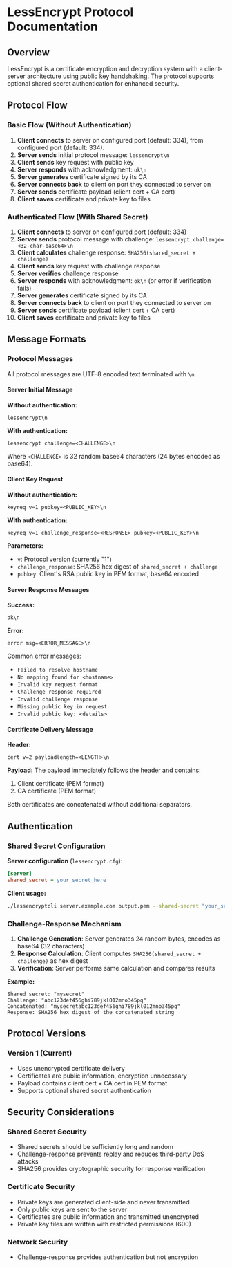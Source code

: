 # LessEncrypt Protocol Documentation

## Overview

LessEncrypt is a certificate encryption and decryption system with a client-server architecture using public key handshaking. The protocol supports optional shared secret authentication for enhanced security.

## Protocol Flow

### Basic Flow (Without Authentication)

1. **Client connects** to server on configured port (default: 334), from configured port (default: 334).
2. **Server sends** initial protocol message: `lessencrypt\n`
3. **Client sends** key request with public key
4. **Server responds** with acknowledgment: `ok\n`
5. **Server generates** certificate signed by its CA
6. **Server connects back** to client on port they connected to server on
7. **Server sends** certificate payload (client cert + CA cert)
8. **Client saves** certificate and private key to files

### Authenticated Flow (With Shared Secret)

1. **Client connects** to server on configured port (default: 334)
2. **Server sends** protocol message with challenge: `lessencrypt challenge=<32-char-base64>\n`
3. **Client calculates** challenge response: `SHA256(shared_secret + challenge)`
4. **Client sends** key request with challenge response
5. **Server verifies** challenge response
6. **Server responds** with acknowledgment: `ok\n` (or error if verification fails)
7. **Server generates** certificate signed by its CA
8. **Server connects back** to client on port they connected to server on
9. **Server sends** certificate payload (client cert + CA cert)
10. **Client saves** certificate and private key to files

## Message Formats

### Protocol Messages

All protocol messages are UTF-8 encoded text terminated with `\n`.

#### Server Initial Message

**Without authentication:**

```
lessencrypt\n
```

**With authentication:**

```
lessencrypt challenge=<CHALLENGE>\n
```

Where `<CHALLENGE>` is 32 random base64 characters (24 bytes encoded as base64).

#### Client Key Request

**Without authentication:**

```
keyreq v=1 pubkey=<PUBLIC_KEY>\n
```

**With authentication:**

```
keyreq v=1 challenge_response=<RESPONSE> pubkey=<PUBLIC_KEY>\n
```

**Parameters:**

- `v`: Protocol version (currently "1")
- `challenge_response`: SHA256 hex digest of `shared_secret + challenge`
- `pubkey`: Client's RSA public key in PEM format, base64 encoded

#### Server Response Messages

**Success:**

```
ok\n
```

**Error:**

```
error msg=<ERROR_MESSAGE>\n
```

Common error messages:

- `Failed to resolve hostname`
- `No mapping found for <hostname>`
- `Invalid key request format`
- `Challenge response required`
- `Invalid challenge response`
- `Missing public key in request`
- `Invalid public key: <details>`

#### Certificate Delivery Message

**Header:**

```
cert v=2 payloadlength=<LENGTH>\n
```

**Payload:**
The payload immediately follows the header and contains:

1. Client certificate (PEM format)
2. CA certificate (PEM format)

Both certificates are concatenated without additional separators.

## Authentication

### Shared Secret Configuration

**Server configuration** (`lessencrypt.cfg`):

```ini
[server]
shared_secret = your_secret_here
```

**Client usage:**

```bash
./lessencryptcli server.example.com output.pem --shared-secret "your_secret_here"
```

### Challenge-Response Mechanism

1. **Challenge Generation**: Server generates 24 random bytes, encodes as base64 (32 characters)
2. **Response Calculation**: Client computes `SHA256(shared_secret + challenge)` as hex digest
3. **Verification**: Server performs same calculation and compares results

**Example:**

```
Shared secret: "mysecret"
Challenge: "abc123def456ghi789jkl012mno345pq"
Concatenated: "mysecretabc123def456ghi789jkl012mno345pq"
Response: SHA256 hex digest of the concatenated string
```

## Protocol Versions

### Version 1 (Current)

- Uses unencrypted certificate delivery
- Certificates are public information, encryption unnecessary
- Payload contains client cert + CA cert in PEM format
- Supports optional shared secret authentication

## Security Considerations

### Shared Secret Security

- Shared secrets should be sufficiently long and random
- Challenge-response prevents replay and reduces third-party DoS attacks
- SHA256 provides cryptographic security for response verification

### Certificate Security

- Private keys are generated client-side and never transmitted
- Only public keys are sent to the server
- Certificates are public information and transmitted unencrypted
- Private key files are written with restricted permissions (600)

### Network Security

- Challenge-response provides authentication but not encryption
